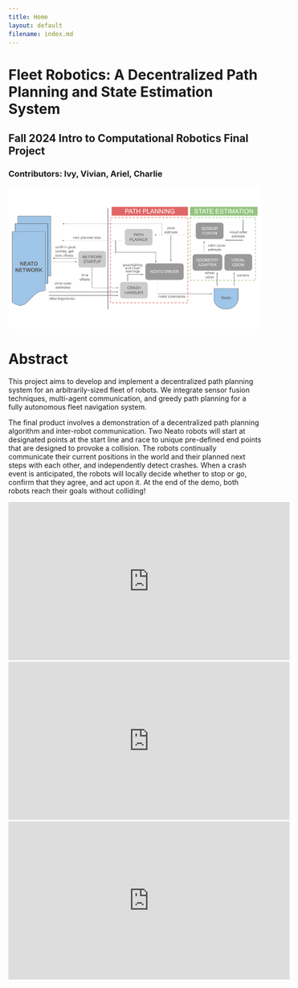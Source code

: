 ```yaml
---
title: Home
layout: default
filename: index.md
--- 
```

# Fleet Robotics: A Decentralized Path Planning and State Estimation System 
## Fall 2024 Intro to Computational Robotics Final Project
### Contributors: Ivy, Vivian, Ariel, Charlie

<img src="assets/m3_diagram.png" width="1000px">

# Abstract
This project aims to develop and implement a decentralized path planning system for an arbitrarily-sized fleet of robots.
We integrate sensor fusion techniques, multi-agent communication, and greedy path planning for a fully autonomous fleet navigation system.

The final product involves a demonstration of a decentralized path planning algorithm and inter-robot communication. Two Neato robots will
start at designated points at the start line and race to unique pre-defined end points that are designed to provoke a collision. The robots
continually communicate their current positions in the world and their planned next steps with each other, and independently detect crashes.
When a crash event is anticipated, the robots will locally decide whether to stop or go, confirm that they agree, and act upon it. At the
end of the demo, both robots reach their goals without colliding!

<iframe width="560" height="315" src="https://www.youtube.com/embed/cGe1KRgT8iM?si=bJx4UclFSttoG1Ti" title="Fleet Working Demo" frameborder="0" allow="accelerometer; autoplay; clipboard-write; encrypted-media; gyroscope; picture-in-picture; web-share" referrerpolicy="strict-origin-when-cross-origin" allowfullscreen></iframe>

<iframe width="560" height="315" src="https://www.youtube.com/embed/b3jujHLeyG4?si=SKKd6wZU1L0yHhNd" title="Fleet Fail #1" frameborder="0" allow="accelerometer; autoplay; clipboard-write; encrypted-media; gyroscope; picture-in-picture; web-share" referrerpolicy="strict-origin-when-cross-origin" allowfullscreen></iframe>


<iframe width="560" height="315" src="https://www.youtube.com/embed/l7JHn1P49_8?si=QmKHv_wa8TMfYRXa" title="Single Neato Path Planning" frameborder="0" allow="accelerometer; autoplay; clipboard-write; encrypted-media; gyroscope; picture-in-picture; web-share" referrerpolicy="strict-origin-when-cross-origin" allowfullscreen></iframe>
